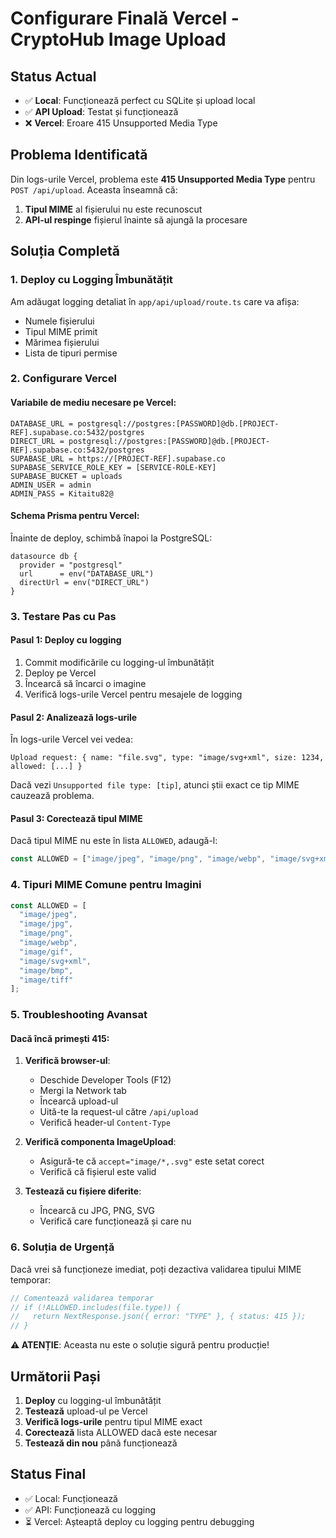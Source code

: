 # Configurare Finală Vercel - CryptoHub Image Upload

## Status Actual
- ✅ **Local**: Funcționează perfect cu SQLite și upload local
- ✅ **API Upload**: Testat și funcționează
- ❌ **Vercel**: Eroare 415 Unsupported Media Type

## Problema Identificată

Din logs-urile Vercel, problema este **415 Unsupported Media Type** pentru `POST /api/upload`. Aceasta înseamnă că:

1. **Tipul MIME** al fișierului nu este recunoscut
2. **API-ul respinge** fișierul înainte să ajungă la procesare

## Soluția Completă

### 1. Deploy cu Logging Îmbunătățit

Am adăugat logging detaliat în `app/api/upload/route.ts` care va afișa:
- Numele fișierului
- Tipul MIME primit
- Mărimea fișierului
- Lista de tipuri permise

### 2. Configurare Vercel

#### Variabile de mediu necesare pe Vercel:

```
DATABASE_URL = postgresql://postgres:[PASSWORD]@db.[PROJECT-REF].supabase.co:5432/postgres
DIRECT_URL = postgresql://postgres:[PASSWORD]@db.[PROJECT-REF].supabase.co:5432/postgres
SUPABASE_URL = https://[PROJECT-REF].supabase.co
SUPABASE_SERVICE_ROLE_KEY = [SERVICE-ROLE-KEY]
SUPABASE_BUCKET = uploads
ADMIN_USER = admin
ADMIN_PASS = Kitaitu82@
```

#### Schema Prisma pentru Vercel:

Înainte de deploy, schimbă înapoi la PostgreSQL:

```prisma
datasource db {
  provider = "postgresql"
  url      = env("DATABASE_URL")
  directUrl = env("DIRECT_URL")
}
```

### 3. Testare Pas cu Pas

#### Pasul 1: Deploy cu logging
1. Commit modificările cu logging-ul îmbunătățit
2. Deploy pe Vercel
3. Încearcă să încarci o imagine
4. Verifică logs-urile Vercel pentru mesajele de logging

#### Pasul 2: Analizează logs-urile
În logs-urile Vercel vei vedea:
```
Upload request: { name: "file.svg", type: "image/svg+xml", size: 1234, allowed: [...] }
```

Dacă vezi `Unsupported file type: [tip]`, atunci știi exact ce tip MIME cauzează problema.

#### Pasul 3: Corectează tipul MIME
Dacă tipul MIME nu este în lista `ALLOWED`, adaugă-l:

```typescript
const ALLOWED = ["image/jpeg", "image/png", "image/webp", "image/svg+xml", "tipul-problematic"];
```

### 4. Tipuri MIME Comune pentru Imagini

```typescript
const ALLOWED = [
  "image/jpeg",
  "image/jpg", 
  "image/png",
  "image/webp",
  "image/gif",
  "image/svg+xml",
  "image/bmp",
  "image/tiff"
];
```

### 5. Troubleshooting Avansat

#### Dacă încă primești 415:

1. **Verifică browser-ul**:
   - Deschide Developer Tools (F12)
   - Mergi la Network tab
   - Încearcă upload-ul
   - Uită-te la request-ul către `/api/upload`
   - Verifică header-ul `Content-Type`

2. **Verifică componenta ImageUpload**:
   - Asigură-te că `accept="image/*,.svg"` este setat corect
   - Verifică că fișierul este valid

3. **Testează cu fișiere diferite**:
   - Încearcă cu JPG, PNG, SVG
   - Verifică care funcționează și care nu

### 6. Soluția de Urgență

Dacă vrei să funcționeze imediat, poți dezactiva validarea tipului MIME temporar:

```typescript
// Comentează validarea temporar
// if (!ALLOWED.includes(file.type)) {
//   return NextResponse.json({ error: "TYPE" }, { status: 415 });
// }
```

**⚠️ ATENȚIE**: Aceasta nu este o soluție sigură pentru producție!

## Următorii Pași

1. **Deploy** cu logging-ul îmbunătățit
2. **Testează** upload-ul pe Vercel
3. **Verifică logs-urile** pentru tipul MIME exact
4. **Corectează** lista ALLOWED dacă este necesar
5. **Testează din nou** până funcționează

## Status Final
- ✅ Local: Funcționează
- ✅ API: Funcționează cu logging
- ⏳ Vercel: Așteaptă deploy cu logging pentru debugging
